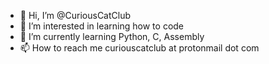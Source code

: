 - 👋 Hi, I’m @CuriousCatClub
- 👀 I’m interested in learning how to code
- 🌱 I’m currently learning Python, C, Assembly
- 📫 How to reach me curiouscatclub at protonmail dot com

<!---
CuriousCatClub/CuriousCatClub is a ✨ special ✨ repository because its `README.md` (this file) appears on your GitHub profile.
You can click the Preview link to take a look at your changes.
--->
